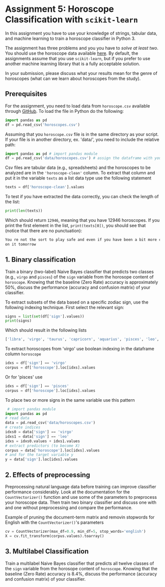 # Assignment 5: Horoscope Classification with `scikit-learn`

In this assignment you have to use your knowledge of strings, tabular data, and machine learning to train a horoscope classifier in Python 3. 

The assignment has three problems and you you have to _solve at least two_. You should use the horoscope data available [here](https://raw.githubusercontent.com/CHCAA-EDUX/Programming-for-the-Humanities-E23/main/dat/horoscopes.csv). By default, the assignments assume that you use `scikit-learn`, but if you prefer to use another machine learning library that is a fully acceptable solution.

In your submission, please discuss what your results mean for the genre of horoscopes (what can we learn about horoscopes from the study).

## Prerequisites

For the assignment, you need to load data from `horoscope.csv` available through [GitHub](https://raw.githubusercontent.com/CHCAA-EDUX/Programming-for-the-Humanities-E23/main/dat/horoscopes.csv). To load the file in Python do the following:

```py
import pandas as pd
df = pd.read_csv('horoscopes.csv')
```

Assuming that you `horoscope.csv` file is in the same directory as your script. If your file is in another directory, ex. 'data/', you need to include the relative path:

```py
import pandas as pd # import pandas module
df = pd.read_csv('data/horoscopes.csv') # assign the dataframe with your data to variable 'df'
```

Csv files are tabular data (e.g., spreadsheets) and the horoscopes to be analyzed are in the `'horoscope-clean'` column. To extract that column and put it in the variable `texts` as a list data type use the following statement

```py
texts = df['horoscope-clean'].values
```

To test if you have extracted the data correctly, you can check the length of the list:

```py
print(len(texts))
```

Which should return `12946`, meaning that you have 12946 horoscopes. If you print the first element in the list, `print(texts[0])`, you should see that (notice that there are no punctuation):

```sh
You re not the sort to play safe and even if you have been a bit more cautious than usual in recent weeks you will more than make up for it over the next few days Plan your new adventure today and start working
on it tomorrow
```

## 1. Binary classification

Train a binary (two-label) Naive Bayes classifier that predicts two classes (e.g., `virgo` and `pisces`) of the `sign` variable from the horosope content of `horoscope`. Knowing that the baseline (Zero Rate) accuracy is approximately 50%, discuss the performance (accuracy and confusion matrix) of your classifier. 

To extract subsets of the data based on a specific zodiac sign, use the following indexing technique. First select the relevant sign:

```py
signs = list(set(df['sign'].values))
print(signs)
```

Which should result in the following lists

```sh
['libra', 'virgo', 'taurus', 'capricorn', 'aquarius', 'pisces', 'leo', 'gemini', 'scorpio', 'sagittarius', 'aries', 'cancer']
```

To extract horoscopes from 'virgo' use boolean indexing in the dataframe column `horoscope`

```py
idxs = df['sign'] == 'virgo'
corpus = df['horoscope'].loc[idxs].values
```

Or for 'pisces' use

```py
idxs = df['sign'] == 'pisces'
corpus = df['horoscope'].loc[idxs].values
```

To place two or more signs in the same variable use this pattern

```py
 # import pandas module
import pandas as pd
# read data
data = pd.read_csv('data/horoscopes.csv')
# create indices
idxs0 = data['sign'] == 'virgo'
idxs1 = data['sign'] == 'leo'
idxs = idxs0.values + idxs1.values
# extract predictors (to become X)
corpus = data['horoscope'].loc[idxs].values
# and for the target variable y
y = data['sign'].loc[idxs].values
```

## 2. Effects of preprocessing

Preprocessing natural language data before training can improve classifier performance considerably. Look at the documentation for the `CountVectorizer()` function and use some of the parameters to preprocess your horoscope data. Then train two binary classifier and discuss one with and one without preprocessing and compare the performance.

Example of pruning the document-term matrix and removin stopwords for English with the `CountVectorizer()`'s parameters

```py
cv = CountVectorizer(max_df=0.9, min_df=5, stop_words='english')
X = cv.fit_transform(corpus.values).toarray()
```

## 3. Multilabel Classification

Train a multilabel Naive Bayes classifier that predicts all twelve classes of the `sign` variable from the horosope content of `horoscope`. Knowing that the baseline (Zero Rate) accuracy is 8.4%, discuss the performance (accuracy and confusion matrix) of your classifier.